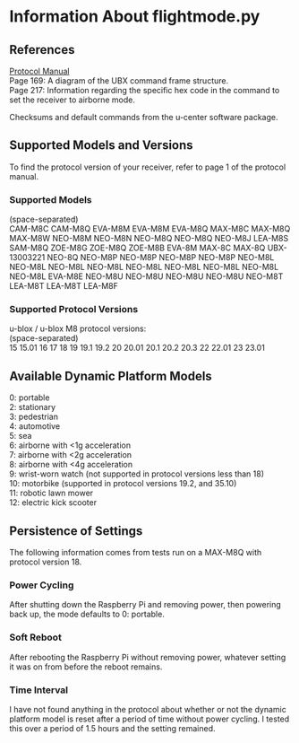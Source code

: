 # Information About flightmode.py

## References
[Protocol Manual](https://www.u-blox.com/sites/default/files/products/documents/u-blox8-M8_ReceiverDescrProtSpec_UBX-13003221.pdf)  
Page 169: A diagram of the UBX command frame structure.  
Page 217: Information regarding the specific hex code in the command to set the receiver to airborne mode.  

Checksums and default commands from the u-center software package.  

## Supported Models and Versions
To find the protocol version of your receiver, refer to page 1 of the protocol manual.  

### Supported Models
(space-separated)  
CAM-M8C CAM-M8Q EVA-M8M EVA-M8M EVA-M8Q MAX-M8C MAX-M8Q MAX-M8W NEO-M8M NEO-M8N NEO-M8Q NEO-M8Q NEO-M8J LEA-M8S SAM-M8Q ZOE-M8G ZOE-M8Q ZOE-M8B EVA-8M MAX-8C MAX-8Q UBX-13003221 NEO-8Q NEO-M8P NEO-M8P NEO-M8P NEO-M8P NEO-M8L NEO-M8L NEO-M8L NEO-M8L NEO-M8L NEO-M8L NEO-M8L NEO-M8L NEO-M8L EVA-M8E NEO-M8U NEO-M8U NEO-M8U NEO-M8U NEO-M8T LEA-M8T LEA-M8T LEA-M8F

### Supported Protocol Versions
u-blox / u-blox M8 protocol versions:  
(space-separated)  
15 15.01 16 17 18 19 19.1 19.2 20 20.01 20.1 20.2 20.3 22 22.01 23 23.01

## Available Dynamic Platform Models
0: portable  
2: stationary  
3: pedestrian  
4: automotive  
5: sea  
6: airborne with <1g acceleration  
7: airborne with <2g acceleration  
8: airborne with <4g acceleration  
9: wrist-worn watch (not supported in protocol versions less than 18)  
10: motorbike (supported in protocol versions 19.2, and 35.10)  
11: robotic lawn mower  
12: electric kick scooter  

## Persistence of Settings
The following information comes from tests run on a MAX-M8Q with protocol version 18.

### Power Cycling
After shutting down the Raspberry Pi and removing power, then powering back up, the mode defaults to 0: portable.

### Soft Reboot
After rebooting the Raspberry Pi without removing power, whatever setting it was on from before the reboot remains.

### Time Interval
I have not found anything in the protocol about whether or not the dynamic platform model is reset after a period of time without power cycling. I tested this over a period of 1.5 hours and the setting remained.
